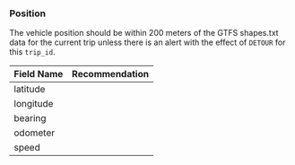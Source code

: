 ### Position

The vehicle position should be within 200 meters of the GTFS shapes.txt data for the current trip unless there is an alert with the effect of `DETOUR` for this `trip_id`.

| Field Name | Recommendation |
| --- | --- |
| latitude |  |
| longitude | |
| bearing |  |
| odometer |  |
| speed |  |
